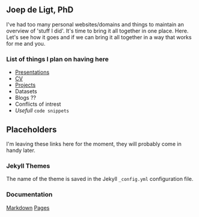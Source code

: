 ## Joep de Ligt, PhD

I've had too many personal websites/domains and things to maintain an overview of 'stuff I did'. It's time to bring it all together in one place. Here. 
Let's see how it goes and if we can bring it all together in a way that works for me and you.

### List of things I plan on having here
  - [Presentations](./presentations/)
  - [CV](./cv/)
  - [Projects](./projects/)
  - Datasets
  - Blogs ??
  - Conflicts of intrest
  - _Usefull_ `code snippets`




## Placeholders
I'm leaving these links here for the moment, they will probably come in handy later.

### Jekyll Themes
The name of the theme is saved in the Jekyll `_config.yml` configuration file.
### Documentation
[Markdown](https://guides.github.com/features/mastering-markdown/)
[Pages](https://help.github.com/categories/github-pages-basics/) 
